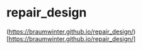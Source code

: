 # repair_design

(https://braumwinter.github.io/repair_design/)[https://braumwinter.github.io/repair_design/]
